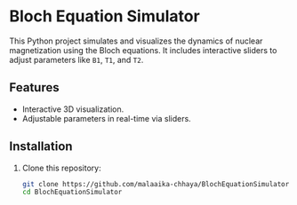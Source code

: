 # Bloch Equation Simulator

This Python project simulates and visualizes the dynamics of nuclear magnetization using the Bloch equations. It includes interactive sliders to adjust parameters like `B1`, `T1`, and `T2`.

## Features
- Interactive 3D visualization.
- Adjustable parameters in real-time via sliders.

## Installation
1. Clone this repository:
   ```bash
   git clone https://github.com/malaaika-chhaya/BlochEquationSimulator.git
   cd BlochEquationSimulator
